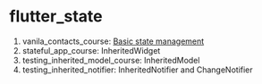 # flutter_state

1. vanila_contacts_course: [Basic state management](https://github.com/allie0147/flutter_state/)
2. stateful_app_course: InheritedWidget
3. testing_inherited_model_course: InheritedModel
4. testing_inherited_notifier: InheritedNotifier and ChangeNotifier
